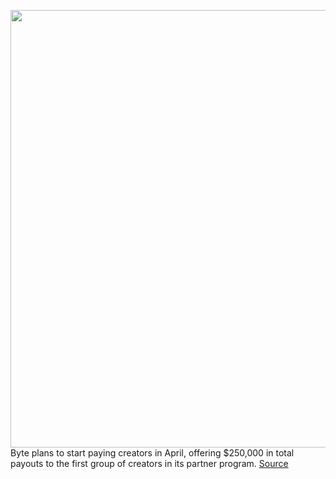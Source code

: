 <img src='https://cdn.vox-cdn.com/thumbor/wWIG-wIssLM4g3jt9IxVP5oV62k=/0x0:680x480/1200x800/filters:focal(285x178:393x286)/cdn.vox-cdn.com/uploads/chorus_image/image/66406329/I7PpKtvd.0.jpeg' width='700px' /><br/>
Byte plans to start paying creators in April, offering $250,000 in total payouts to the first group of creators in its partner program.
<a href='https://www.theverge.com/2020/2/28/21158220/byte-creator-payouts-starting-april-partner-program-talent'> Source <a/>